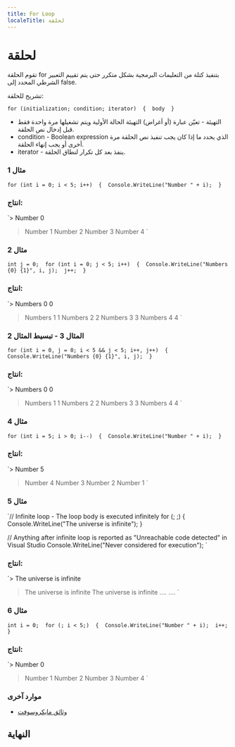 ```yaml
---
title: For Loop
localeTitle: لحلقة
---
```

# لحلقة

تقوم الحلقة for بتنفيذ كتلة من التعليمات البرمجية بشكل متكرر حتى يتم تقييم التعبير الشرطي المحدد إلى false.

تشريح للحلقة:

 `for (initialization; condition; iterator) 
 { 
    body 
 } 
` 

*   التهيئة - تعيّن عبارة (أو أغراض) التهيئة الحالة الأولية ويتم تشغيلها مرة واحدة فقط قبل إدخال نص الحلقة.
*   condition - Boolean expression الذي يحدد ما إذا كان يجب تنفيذ نص الحلقة مرة أخرى أو يجب إنهاء الحلقة.
*   iterator - ينفذ بعد كل تكرار لنطاق الحلقة.

### مثال 1

 `for (int i = 0; i < 5; i++) 
 { 
    Console.WriteLine("Number " + i); 
 } 
` 

### انتاج:

 `> Number 0 
 > Number 1 
 > Number 2 
 > Number 3 
 > Number 4 
` 

### مثال 2

 `int j = 0; 
 for (int i = 0; j < 5; i++) 
 { 
    Console.WriteLine("Numbers {0} {1}", i, j); 
    j++; 
 } 
` 

### انتاج:

 `> Numbers 0 0 
 > Numbers 1 1 
 > Numbers 2 2 
 > Numbers 3 3 
 > Numbers 4 4 
` 

### المثال 3 - تبسيط المثال 2

 `for (int i = 0, j = 0; i < 5 && j < 5; i++, j++) 
 { 
    Console.WriteLine("Numbers {0} {1}", i, j); 
 } 
` 

### انتاج:

 `> Numbers 0 0 
 > Numbers 1 1 
 > Numbers 2 2 
 > Numbers 3 3 
 > Numbers 4 4 
` 

### مثال 4

 `for (int i = 5; i > 0; i--) 
 { 
    Console.WriteLine("Number " + i); 
 } 
` 

### انتاج:

 `> Number 5 
 > Number 4 
 > Number 3 
 > Number 2 
 > Number 1 
` 

### مثال 5

 `// Infinite loop - The loop body is executed infinitely 
 for (; ;) 
 { 
    Console.WriteLine("The universe is infinite"); 
 } 
 
 // Anything after infinite loop is reported as "Unreachable code detected" in Visual Studio 
 Console.WriteLine("Never considered for execution"); 
` 

### انتاج:

 `> The universe is infinite 
 > The universe is infinite 
 > The universe is infinite 
 > .... 
 > .... 
` 

### مثال 6

 `int i = 0; 
 for (; i < 5;) 
 { 
    Console.WriteLine("Number " + i); 
    i++; 
 } 
` 

### انتاج:

 `> Number 0 
 > Number 1 
 > Number 2 
 > Number 3 
 > Number 4 
` 

### موارد آخرى

*   [وثائق مايكروسوفت](https://docs.microsoft.com/en-us/dotnet/csharp/language-reference/keywords/for)

## النهاية
